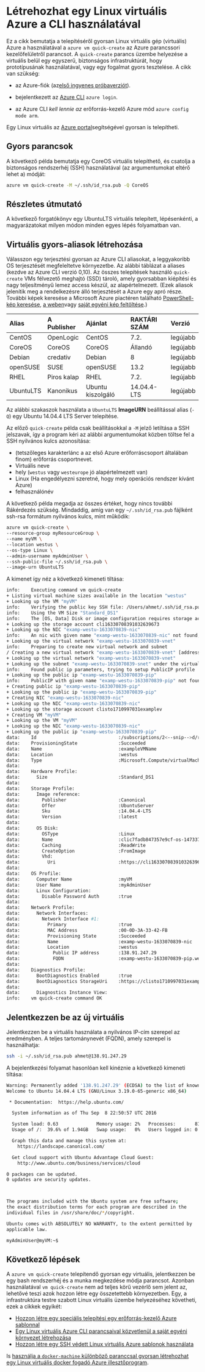 <properties
   pageTitle="A CLI segítségével hozzon létre egy Linux virtuális Azure |} Microsoft Azure"
   description="Létrehozhat egy Linux virtuális Azure a CLI használatával."
   services="virtual-machines-linux"
   documentationCenter=""
   authors="vlivech"
   manager="timlt"
   editor=""/>

<tags
   ms.service="virtual-machines-linux"
   ms.devlang="NA"
   ms.topic="hero-article"
   ms.tgt_pltfrm="vm-linux"
   ms.workload="infrastructure"
   ms.date="10/27/2016"
   ms.author="v-livech"/>


# <a name="create-a-linux-vm-on-azure-by-using-the-cli"></a>Létrehozhat egy Linux virtuális Azure a CLI használatával

Ez a cikk bemutatja a telepítéséről gyorsan Linux virtuális gép (virtuális) Azure a használatával a `azure vm quick-create` az Azure parancssori kezelőfelületről parancsot. A `quick-create` parancs üzembe helyezése a virtuális belül egy egyszerű, biztonságos infrastruktúrát, hogy prototípusának használatával, vagy egy fogalmat gyors tesztelése. A cikk van szükség:

- az Azure-fiók (az[első ingyenes próbaverziót](https://azure.microsoft.com/pricing/free-trial/)).

- bejelentkezett az [Azure CLI](../xplat-cli-install.md) `azure login`.

- az Azure CLI _kell lennie az_ erőforrás-kezelő Azure mód `azure config mode arm`.

Egy Linux virtuális az [Azure portal](virtual-machines-linux-quick-create-portal.md)segítségével gyorsan is telepítheti.

## <a name="quick-commands"></a>Gyors parancsok

A következő példa bemutatja egy CoreOS virtuális telepíthető, és csatolja a biztonságos rendszerhéj (SSH) használatával (az argumentumokat eltérő lehet a) módját:

```bash
azure vm quick-create -M ~/.ssh/id_rsa.pub -Q CoreOS
```

## <a name="detailed-walkthrough"></a>Részletes útmutató

A következő forgatókönyv egy UbuntuLTS virtuális telepített, lépésenkénti, a magyarázatokat milyen módon minden egyes lépés folyamatban van.

## <a name="vm-quick-create-aliases"></a>Virtuális gyors-aliasok létrehozása

Válasszon egy terjesztési gyorsan az Azure CLI aliasokat, a leggyakoribb OS terjesztését megfeleltetve környezetbe. Az alábbi táblázat a aliases (kezdve az Azure CLI verzió 0,10). Az összes telepítések használó `quick-create` VMs félvezető meghajtó (SSD) tároló, amely gyorsabban kiépítési és nagy teljesítményű lemez access készül, az alapértelmezett. (Ezek aliasok jelenítik meg a rendelkezésre álló terjesztését a Azure egy apró része. További képek keresése a Microsoft Azure piactéren található [PowerShell-kép keresése](virtual-machines-linux-cli-ps-findimage.md), [a weben](https://azure.microsoft.com/marketplace/virtual-machines/)vagy [saját egyéni kép feltöltése](virtual-machines-linux-create-upload-generic.md).)

| Alias     | A Publisher | Ajánlat        | RAKTÁRI SZÁM         | Verzió |
|:----------|:----------|:-------------|:------------|:--------|
| CentOS    | OpenLogic | CentOS       | 7.2.         | legújabb  |
| CoreOS    | CoreOS    | CoreOS       | Állandó      | legújabb  |
| Debian    | credativ  | Debian       | 8           | legújabb  |
| openSUSE  | SUSE      | openSUSE     | 13.2        | legújabb  |
| RHEL      | Piros kalap    | RHEL         | 7.2.         | legújabb  |
| UbuntuLTS | Kanonikus | Ubuntu kiszolgáló | 14.04.4-LTS | legújabb  |

Az alábbi szakaszok használata a `UbuntuLTS` **ImageURN** beállítással alias (`-Q`) egy Ubuntu 14.04.4 LTS Server telepítése.

Az előző `quick-create` példa csak beállításokkal a `-M` jelző letiltása a SSH jelszavak, így a program kéri az alábbi argumentumokat közben töltse fel a SSH nyilvános kulcs azonosítása:

- (tetszőleges karakterlánc a az első Azure erőforráscsoport általában finom) erőforrás csoportnevet.
- Virtuális neve
- hely (`westus` vagy `westeurope` jó alapértelmezett van)
- Linux (Ha engedélyezni szeretné, hogy mely operációs rendszer kívánt Azure)
- felhasználónév

A következő példa megadja az összes értéket, hogy nincs további Rákérdezés szükség. Mindaddig, amíg van egy `~/.ssh/id_rsa.pub` fájlként ssh-rsa formátum nyilvános kulcs, mint működik:

```bash
azure vm quick-create \
--resource-group myResourceGroup \
--name myVM \
--location westus \
--os-type Linux \
--admin-username myAdminUser \
--ssh-public-file ~/.ssh/id_rsa.pub \
--image-urn UbuntuLTS
```

A kimenet így néz a következő kimeneti tiltása:

```bash
info:    Executing command vm quick-create
+ Listing virtual machine sizes available in the location "westus"
+ Looking up the VM "myVM"
info:    Verifying the public key SSH file: /Users/ahmet/.ssh/id_rsa.pub
info:    Using the VM Size "Standard_DS1"
info:    The [OS, Data] Disk or image configuration requires storage account
+ Looking up the storage account cli16330708391032639673
+ Looking up the NIC "examp-westu-1633070839-nic"
info:    An nic with given name "examp-westu-1633070839-nic" not found, creating a new one
+ Looking up the virtual network "examp-westu-1633070839-vnet"
info:    Preparing to create new virtual network and subnet
/ Creating a new virtual network "examp-westu-1633070839-vnet" [address prefix: "10.0.0.0/16"] with subnet "examp-westu-1633070839-snet" [address prefix: "10.+.1.0/24"]
+ Looking up the virtual network "examp-westu-1633070839-vnet"
+ Looking up the subnet "examp-westu-1633070839-snet" under the virtual network "examp-westu-1633070839-vnet"
info:    Found public ip parameters, trying to setup PublicIP profile
+ Looking up the public ip "examp-westu-1633070839-pip"
info:    PublicIP with given name "examp-westu-1633070839-pip" not found, creating a new one
+ Creating public ip "examp-westu-1633070839-pip"
+ Looking up the public ip "examp-westu-1633070839-pip"
+ Creating NIC "examp-westu-1633070839-nic"
+ Looking up the NIC "examp-westu-1633070839-nic"
+ Looking up the storage account clisto1710997031examplev
+ Creating VM "myVM"
+ Looking up the VM "myVM"
+ Looking up the NIC "examp-westu-1633070839-nic"
+ Looking up the public ip "examp-westu-1633070839-pip"
data:    Id                              :/subscriptions/2<--snip-->d/resourceGroups/exampleResourceGroup/providers/Microsoft.Compute/virtualMachines/exampleVMName
data:    ProvisioningState               :Succeeded
data:    Name                            :exampleVMName
data:    Location                        :westus
data:    Type                            :Microsoft.Compute/virtualMachines
data:
data:    Hardware Profile:
data:      Size                          :Standard_DS1
data:
data:    Storage Profile:
data:      Image reference:
data:        Publisher                   :Canonical
data:        Offer                       :UbuntuServer
data:        Sku                         :14.04.4-LTS
data:        Version                     :latest
data:
data:      OS Disk:
data:        OSType                      :Linux
data:        Name                        :clic7fadb847357e9cf-os-1473374894359
data:        Caching                     :ReadWrite
data:        CreateOption                :FromImage
data:        Vhd:
data:          Uri                       :https://cli16330708391032639673.blob.core.windows.net/vhds/clic7fadb847357e9cf-os-1473374894359.vhd
data:
data:    OS Profile:
data:      Computer Name                 :myVM
data:      User Name                     :myAdminUser
data:      Linux Configuration:
data:        Disable Password Auth       :true
data:
data:    Network Profile:
data:      Network Interfaces:
data:        Network Interface #1:
data:          Primary                   :true
data:          MAC Address               :00-0D-3A-33-42-FB
data:          Provisioning State        :Succeeded
data:          Name                      :examp-westu-1633070839-nic
data:          Location                  :westus
data:            Public IP address       :138.91.247.29
data:            FQDN                    :examp-westu-1633070839-pip.westus.cloudapp.azure.com
data:
data:    Diagnostics Profile:
data:      BootDiagnostics Enabled       :true
data:      BootDiagnostics StorageUri    :https://clisto1710997031examplev.blob.core.windows.net/
data:
data:      Diagnostics Instance View:
info:    vm quick-create command OK
```

## <a name="log-in-to-the-new-vm"></a>Jelentkezzen be az új virtuális

Jelentkezzen be a virtuális használata a nyilvános IP-cím szerepel az eredményben. A teljes tartománynevét (FQDN), amely szerepel is használhatja:

```bash
ssh -i ~/.ssh/id_rsa.pub ahmet@138.91.247.29
```

A bejelentkezési folyamat hasonlóan kell kinéznie a következő kimeneti tiltása:

```bash
Warning: Permanently added '138.91.247.29' (ECDSA) to the list of known hosts.
Welcome to Ubuntu 14.04.4 LTS (GNU/Linux 3.19.0-65-generic x86_64)

 * Documentation:  https://help.ubuntu.com/

  System information as of Thu Sep  8 22:50:57 UTC 2016

  System load: 0.63              Memory usage: 2%   Processes:       81
  Usage of /:  39.6% of 1.94GB   Swap usage:   0%   Users logged in: 0

  Graph this data and manage this system at:
    https://landscape.canonical.com/

  Get cloud support with Ubuntu Advantage Cloud Guest:
    http://www.ubuntu.com/business/services/cloud

0 packages can be updated.
0 updates are security updates.



The programs included with the Ubuntu system are free software;
the exact distribution terms for each program are described in the
individual files in /usr/share/doc/*/copyright.

Ubuntu comes with ABSOLUTELY NO WARRANTY, to the extent permitted by
applicable law.

myAdminUser@myVM:~$
```

## <a name="next-steps"></a>Következő lépések

A `azure vm quick-create` telepítendő gyorsan egy virtuális, jelentkezzen be egy bash rendszerhéj és a munka megkezdése módja parancsot. Azonban használatával `vm quick-create` nem ad teljes körű vezérlő sem jelent az, lehetővé teszi azok hozzon létre egy összetettebb környezetben.  Egy, a infrastruktúra testre szabott Linux virtuális üzembe helyezéséhez követheti, ezek a cikkek egyikét:

- [Hozzon létre egy speciális telepítési egy erőforrás-kezelő Azure sablonnal](virtual-machines-linux-cli-deploy-templates.md)
- [Egy Linux virtuális Azure CLI parancsaival közvetlenül a saját egyéni környezet létrehozása](virtual-machines-linux-create-cli-complete.md)
- [Hozzon létre egy SSH védett Linux virtuális Azure sablonok használata](virtual-machines-linux-create-ssh-secured-vm-from-template.md)

Is [használja a `docker-machine` különböző paranccsal gyorsan létrehozhat egy Linux virtuális docker fogadó Azure illesztőprogram](virtual-machines-linux-docker-machine.md).
